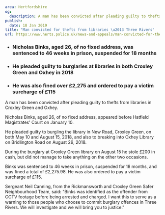 ```yaml
area: Hertfordshire
og:
  description: A man has been convicted after pleading guilty to thefts from libraries in Croxley Green and Oxhey.
publish:
  date: 18 Jan 2019
title: "Man convicted for thefts from libraries \u2013 Three Rivers"
url: https://www.herts.police.uk/news-and-appeals/man-convicted-for-thefts-from-libraries-three-rivers-2401
```

* ### Nicholas Binks, aged 26, of no fixed address, was sentenced to 46 weeks in prison, suspended for 18 months

 * ### He pleaded guilty to burglaries at libraries in both Croxley Green and Oxhey in 2018

 * ### He was also fined over £2,275 and ordered to pay a victim surcharge of £115

A man has been convicted after pleading guilty to thefts from libraries in Croxley Green and Oxhey.

Nicholas Binks, aged 26, of no fixed address, appeared before Hatfield Magistrates' Court on January 10.

He pleaded guilty to burgling the library in New Road, Croxley Green, on both May 10 and August 15, 2018, and also to breaking into Oxhey Library on Bridlington Road on August 29, 2018.

During the burglary at Croxley Green library on August 15 he stole £200 in cash, but did not manage to take anything on the other two occasions.

Binks was sentenced to 46 weeks in prison, suspended for 18 months, and was fined a total of £2,275.98. He was also ordered to pay a victim surcharge of £115\.

Sergeant Neil Canning, from the Rickmansworth and Croxley Green Safer Neighbourhood Team, said: "Binks was identified as the offender from CCTV footage before being arrested and charged. I want this to serve as a warning to those people who choose to commit burglary offences in Three Rivers. We will investigate and we will bring you to justice."
